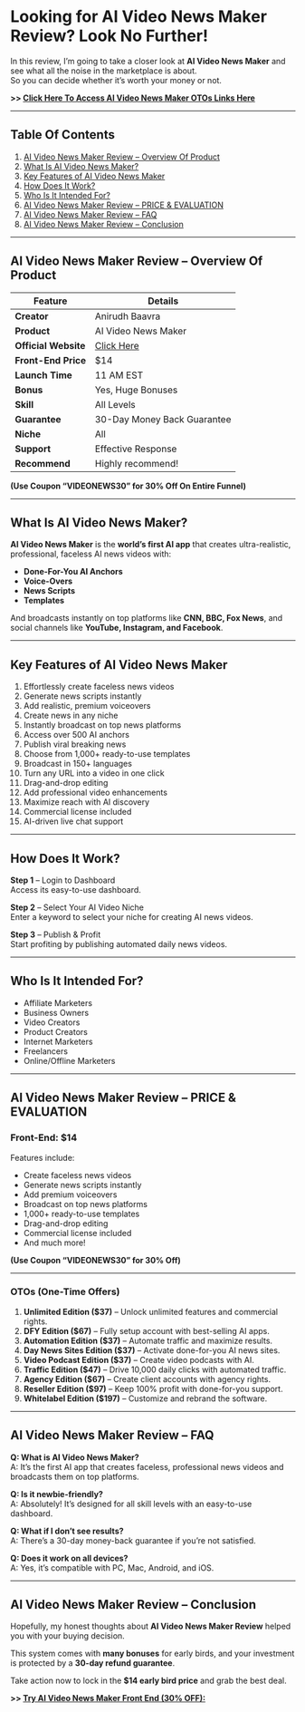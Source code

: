 # Looking for AI Video News Maker Review? Look No Further!

In this review, I’m going to take a closer look at **AI Video News Maker** and see what all the noise in the marketplace is about.  
So you can decide whether it’s worth your money or not.  

**>> [Click Here To Access AI Video News Maker OTOs Links Here](https://warriorplus.com/o2/a/ljdcysw/0)**

---

## Table Of Contents

1. [AI Video News Maker Review – Overview Of Product](#overview-of-product)
2. [What Is AI Video News Maker?](#what-is-ai-video-news-maker)
3. [Key Features of AI Video News Maker](#key-features-of-ai-video-news-maker)
4. [How Does It Work?](#how-does-it-work)
5. [Who Is It Intended For?](#who-is-it-intended-for)
6. [AI Video News Maker Review – PRICE & EVALUATION](#price--evaluation)
7. [AI Video News Maker Review – FAQ](#faq)
8. [AI Video News Maker Review – Conclusion](#conclusion)

---

## AI Video News Maker Review – Overview Of Product

| Feature               | Details                           |
|-----------------------|-----------------------------------|
| **Creator**           | Anirudh Baavra                  |
| **Product**           | AI Video News Maker             |
| **Official Website**  | [Click Here](https://warriorplus.com/o2/a/ljdcysw/0)                 |
| **Front-End Price**   | $14                              |
| **Launch Time**       | 11 AM EST                        |
| **Bonus**             | Yes, Huge Bonuses               |
| **Skill**             | All Levels                      |
| **Guarantee**         | 30-Day Money Back Guarantee     |
| **Niche**             | All                              |
| **Support**           | Effective Response              |
| **Recommend**         | Highly recommend!               |

**(Use Coupon “VIDEONEWS30” for 30% Off On Entire Funnel)**

---

## What Is AI Video News Maker?

**AI Video News Maker** is the **world’s first AI app** that creates ultra-realistic, professional, faceless AI news videos with:  

- **Done-For-You AI Anchors**  
- **Voice-Overs**  
- **News Scripts**  
- **Templates**  

And broadcasts instantly on top platforms like **CNN, BBC, Fox News**, and social channels like **YouTube, Instagram, and Facebook**.

---

## Key Features of AI Video News Maker

1. Effortlessly create faceless news videos  
2. Generate news scripts instantly  
3. Add realistic, premium voiceovers  
4. Create news in any niche  
5. Instantly broadcast on top news platforms  
6. Access over 500 AI anchors  
7. Publish viral breaking news  
8. Choose from 1,000+ ready-to-use templates  
9. Broadcast in 150+ languages  
10. Turn any URL into a video in one click  
11. Drag-and-drop editing  
12. Add professional video enhancements  
13. Maximize reach with AI discovery  
14. Commercial license included  
15. AI-driven live chat support  

---

## How Does It Work?

**Step 1** – Login to Dashboard  
Access its easy-to-use dashboard.  

**Step 2** – Select Your AI Video Niche  
Enter a keyword to select your niche for creating AI news videos.  

**Step 3** – Publish & Profit  
Start profiting by publishing automated daily news videos.

---

## Who Is It Intended For?

- Affiliate Marketers  
- Business Owners  
- Video Creators  
- Product Creators  
- Internet Marketers  
- Freelancers  
- Online/Offline Marketers  

---

## AI Video News Maker Review – PRICE & EVALUATION

### Front-End: **$14**  
Features include:  

- Create faceless news videos  
- Generate news scripts instantly  
- Add premium voiceovers  
- Broadcast on top news platforms  
- 1,000+ ready-to-use templates  
- Drag-and-drop editing  
- Commercial license included  
- And much more!  

**(Use Coupon “VIDEONEWS30” for 30% Off)**

---

### OTOs (One-Time Offers)

1. **Unlimited Edition ($37)** – Unlock unlimited features and commercial rights.  
2. **DFY Edition ($67)** – Fully setup account with best-selling AI apps.  
3. **Automation Edition ($37)** – Automate traffic and maximize results.  
4. **Day News Sites Edition ($37)** – Activate done-for-you AI news sites.  
5. **Video Podcast Edition ($37)** – Create video podcasts with AI.  
6. **Traffic Edition ($47)** – Drive 10,000 daily clicks with automated traffic.  
7. **Agency Edition ($67)** – Create client accounts with agency rights.  
8. **Reseller Edition ($97)** – Keep 100% profit with done-for-you support.  
9. **Whitelabel Edition ($197)** – Customize and rebrand the software.  

---

## AI Video News Maker Review – FAQ

**Q: What is AI Video News Maker?**  
A: It’s the first AI app that creates faceless, professional news videos and broadcasts them on top platforms.  

**Q: Is it newbie-friendly?**  
A: Absolutely! It’s designed for all skill levels with an easy-to-use dashboard.  

**Q: What if I don’t see results?**  
A: There’s a 30-day money-back guarantee if you’re not satisfied.  

**Q: Does it work on all devices?**  
A: Yes, it’s compatible with PC, Mac, Android, and iOS.

---

## AI Video News Maker Review – Conclusion

Hopefully, my honest thoughts about **AI Video News Maker Review** helped you with your buying decision.  

This system comes with **many bonuses** for early birds, and your investment is protected by a **30-day refund guarantee**.  

Take action now to lock in the **$14 early bird price** and grab the best deal.  

**>> [Try AI Video News Maker Front End (30% OFF):](https://warriorplus.com/o2/a/ljdcysw/0)**  
